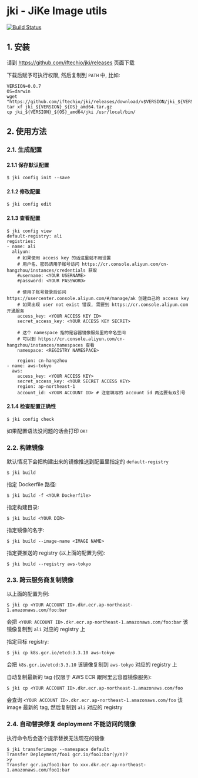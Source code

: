 # jki - JiKe Image utils
[![Build Status](https://travis-ci.org/iftechio/jki.svg?branch=master)](https://travis-ci.org/iftechio/jki)

## 1. 安装

请到 https://github.com/iftechio/jki/releases 页面下载

下载后赋予可执行权限, 然后复制到 `PATH` 中, 比如:

```
VERSION=0.0.7
OS=darwin
wget "https://github.com/iftechio/jki/releases/download/v$VERSION/jki_${VERSION}_${OS}_amd64.tar.gz"
tar xf jki_${VERSION}_${OS}_amd64.tar.gz
cp jki_${VERSION}_${OS}_amd64/jki /usr/local/bin/
```

## 2. 使用方法

### 2.1. 生成配置

#### 2.1.1 保存默认配置

```
$ jki config init --save
```

#### 2.1.2 修改配置

```
$ jki config edit
```

#### 2.1.3 查看配置

```
$ jki config view
default-registry: ali
registries:
- name: ali
  aliyun:
    # 如果使用 access key 的话这里就不用设置
    # 用户名、密码请用子账号访问 https://cr.console.aliyun.com/cn-hangzhou/instances/credentials 获取
    #username: <YOUR USERNAME>
    #password: <YOUR PASSWORD>

    # 使用子账号登录后访问 https://usercenter.console.aliyun.com/#/manage/ak 创建自己的 access key
    # 如果出现 user not exist 错误, 需要到 https://cr.console.aliyun.com 开通服务
    access_key: <YOUR ACCESS KEY ID>
    secret_access_key: <YOUR ACCESS KEY SECRET>

    # 这个 namespace 指的是容器镜像服务里的命名空间
    # 可以到 https://cr.console.aliyun.com/cn-hangzhou/instances/namespaces 查看
    namespace: <REGISTRY NAMESPACE>

    region: cn-hangzhou
- name: aws-tokyo
  aws:
    access_key: <YOUR ACCESS KEY>
    secret_access_key: <YOUR SECRET ACCESS KEY>
    region: ap-northeast-1
    account_id: <YOUR ACCOUNT ID> # 注意填写的 account id 两边要有双引号
```

#### 2.1.4 检查配置正确性

```
$ jki config check
```

如果配置语法没问题的话会打印 `OK!`

### 2.2. 构建镜像

默认情况下会把构建出来的镜像推送到配置里指定的 `default-registry`

```
$ jki build
```

指定 Dockerfile 路径:

```
$ jki build -f <YOUR Dockerfile>
```

指定构建目录:

```
$ jki build <YOUR DIR>
```

指定镜像的名字:

```
$ jki build --image-name <IMAGE NAME>
```

指定要推送的 registry (以上面的配置为例):

```
$ jki build --registry aws-tokyo
```

### 2.3. 跨云服务商复制镜像

以上面的配置为例:

```
$ jki cp <YOUR ACCOUNT ID>.dkr.ecr.ap-northeast-1.amazonaws.com/foo:bar
```

会把 `<YOUR ACCOUNT ID>.dkr.ecr.ap-northeast-1.amazonaws.com/foo:bar` 该镜像复制到 `ali` 对应的 registry 上

指定目标 registry:

```
$ jki cp k8s.gcr.io/etcd:3.3.10 aws-tokyo
```

会把 `k8s.gcr.io/etcd:3.3.10` 该镜像复制到 `aws-tokyo` 对应的 registry 上

自动复制最新的 tag (仅限于 AWS ECR 跟阿里云容器镜像服务):
```
$ jki cp <YOUR ACCOUNT ID>.dkr.ecr.ap-northeast-1.amazonaws.com/foo
```

会查询 `<YOUR ACCOUNT ID>.dkr.ecr.ap-northeast-1.amazonaws.com/foo` 该 image 最新的 tag, 然后复制到 `ali` 对应的 registry

### 2.4. 自动替换修复 deployment 不能访问的镜像

执行命令后会逐个提示替换无法现在的镜像

```
$ jki transferimage --namespace default
Transfer Deployment/foo1 gcr.io/foo1:bar(y/n)?
>y
Transfer gcr.io/foo1:bar to xxx.dkr.ecr.ap-northeast-1.amazonaws.com/foo1:bar
```
